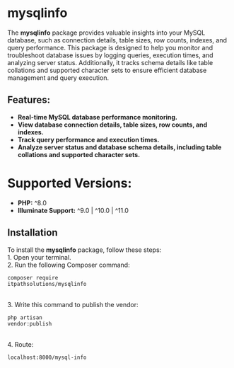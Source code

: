 # mysqlinfo  

The **mysqlinfo** package provides valuable insights into your MySQL database, such as connection details, table sizes, row counts, indexes, and query performance. This package is designed to help you monitor and troubleshoot database issues by logging queries, execution times, and analyzing server status. Additionally, it tracks schema details like table collations and supported character sets to ensure efficient database management and query execution.  

## **Features:**  
- **Real-time MySQL database performance monitoring.**  
- **View database connection details, table sizes, row counts, and indexes.**  
- **Track query performance and execution times.**  
- **Analyze server status and database schema details, including table collations and supported character sets.**  

# **Supported Versions:**  
- **PHP:** ^8.0  
- **Illuminate Support:** ^9.0 | ^10.0 | ^11.0  

## **Installation**  
To install the **mysqlinfo** package, follow these steps:  
    1. Open your terminal.   
    2. Run the following Composer command:  
    <pre><code class="language-bash">composer require itpathsolutions/mysqlinfo</code></pre>  
    3. Write this command to publish the vendor:   
    <pre><code class="language-bash">php artisan vendor:publish</code></pre>  
    4. Route:  
    <pre><code class="language-bash">localhost:8000/mysql-info</code></pre>   


